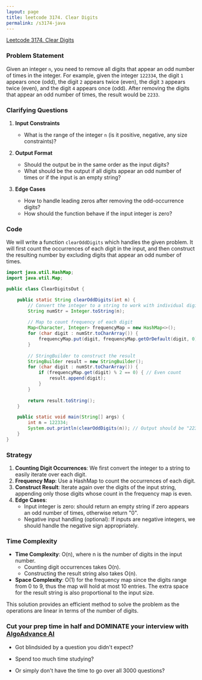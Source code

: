 ```yaml
---
layout: page
title: leetcode 3174. Clear Digits
permalink: /s3174-java
---
```

[Leetcode 3174. Clear Digits](https://algoadvance.github.io/algoadvance/l3174)
### Problem Statement

Given an integer `n`, you need to remove all digits that appear an odd number of times in the integer. For example, given the integer `122334`, the digit `1` appears once (odd), the digit `2` appears twice (even), the digit `3` appears twice (even), and the digit `4` appears once (odd). After removing the digits that appear an odd number of times, the result would be `2233`.

### Clarifying Questions

1. **Input Constraints**
   - What is the range of the integer `n` (is it positive, negative, any size constraints)?
   
2. **Output Format**
   - Should the output be in the same order as the input digits?
   - What should be the output if all digits appear an odd number of times or if the input is an empty string?

3. **Edge Cases**
   - How to handle leading zeros after removing the odd-occurrence digits?
   - How should the function behave if the input integer is zero?

### Code

We will write a function `clearOddDigits` which handles the given problem. It will first count the occurrences of each digit in the input, and then construct the resulting number by excluding digits that appear an odd number of times.

```java
import java.util.HashMap;
import java.util.Map;

public class ClearDigitsOut {

    public static String clearOddDigits(int n) {
        // Convert the integer to a string to work with individual digits
        String numStr = Integer.toString(n);
        
        // Map to count frequency of each digit
        Map<Character, Integer> frequencyMap = new HashMap<>();
        for (char digit : numStr.toCharArray()) {
            frequencyMap.put(digit, frequencyMap.getOrDefault(digit, 0) + 1);
        }
        
        // StringBuilder to construct the result
        StringBuilder result = new StringBuilder();
        for (char digit : numStr.toCharArray()) {
            if (frequencyMap.get(digit) % 2 == 0) { // Even count
                result.append(digit);
            }
        }
        
        return result.toString();
    }

    public static void main(String[] args) {
        int n = 122334;
        System.out.println(clearOddDigits(n)); // Output should be "2233"
    }
}
```

### Strategy

1. **Counting Digit Occurrences**: We first convert the integer to a string to easily iterate over each digit.
2. **Frequency Map**: Use a HashMap to count the occurrences of each digit.
3. **Construct Result**: Iterate again over the digits of the input string, appending only those digits whose count in the frequency map is even.
4. **Edge Cases**:
   - Input integer is zero: should return an empty string if zero appears an odd number of times, otherwise return "0".
   - Negative input handling (optional): If inputs are negative integers, we should handle the negative sign appropriately.

### Time Complexity

- **Time Complexity**: O(n), where n is the number of digits in the input number. 
    - Counting digit occurrences takes O(n).
    - Constructing the result string also takes O(n).
- **Space Complexity**: O(1) for the frequency map since the digits range from 0 to 9, thus the map will hold at most 10 entries. The extra space for the result string is also proportional to the input size.

This solution provides an efficient method to solve the problem as the operations are linear in terms of the number of digits.


### Cut your prep time in half and DOMINATE your interview with [AlgoAdvance AI](https://algoAdvance.com)

- Got blindsided by a question you didn't expect?

- Spend too much time studying?

- Or simply don't have the time to go over all 3000 questions?

